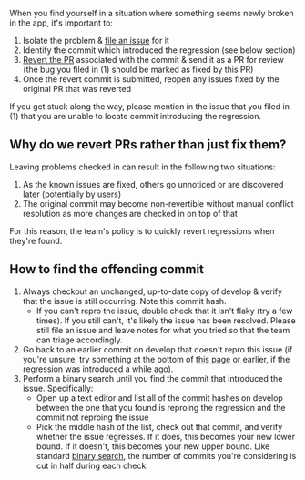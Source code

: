When you find yourself in a situation where something seems newly broken in the app, it's important to:
1. Isolate the problem & [file an issue](https://github.com/oppia/oppia-android/issues/new?assignees=&labels=Type%3A+Improvement%2C+Status%3A+Not+started&template=feature_request.md&title=) for it
2. Identify the commit which introduced the regression (see below section)
3. [Revert the PR](https://github.blog/2014-06-24-introducing-the-revert-button/) associated with the commit & send it as a PR for review (the bug you filed in (1) should be marked as fixed by this PR)
4. Once the revert commit is submitted, reopen any issues fixed by the original PR that was reverted

If you get stuck along the way, please mention in the issue that you filed in (1) that you are unable to locate commit introducing the regression.

## Why do we revert PRs rather than just fix them?

Leaving problems checked in can result in the following two situations:
1. As the known issues are fixed, others go unnoticed or are discovered later (potentially by users)
2. The original commit may become non-revertible without manual conflict resolution as more changes are checked in on top of that

For this reason, the team's policy is to quickly revert regressions when they're found.

## How to find the offending commit

1. Always checkout an unchanged, up-to-date copy of develop & verify that the issue is still occurring. Note this commit hash.
    - If you can't repro the issue, double check that it isn't flaky (try a few times). If you still can't, it's likely the issue has been resolved. Please still file an issue and leave notes for what you tried so that the team can triage accordingly.
2. Go back to an earlier commit on develop that doesn't repro this issue (if you're unsure, try something at the bottom of [this page](https://github.com/oppia/oppia-android/commits/develop) or earlier, if the regression was introduced a while ago).
3. Perform a binary search until you find the commit that introduced the issue. Specifically:
    - Open up a text editor and list all of the commit hashes on develop between the one that you found is reproing the regression and the commit not reproing the issue
    - Pick the middle hash of the list, check out that commit, and verify whether the issue regresses. If it does, this becomes your new lower bound. If it doesn't, this becomes your new upper bound. Like standard [binary search](https://en.wikipedia.org/wiki/Binary_search_algorithm), the number of commits you're considering is cut in half during each check.